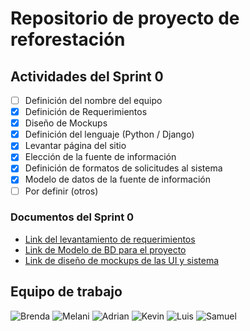 # Repositorio de proyecto de reforestación

## Actividades del Sprint 0
- [ ]  Definición del nombre del equipo
- [X]  Definición de Requerimientos
- [X]  Diseño de Mockups
- [X]  Definición del lenguaje (Python / Django)
- [X]  Levantar página del sitio
- [X]  Elección de la fuente de información
- [X]  Definición de formatos de solicitudes al sistema
- [X]  Modelo de datos de la fuente de información
- [ ]  Por definir (otros)

### Documentos del Sprint 0
* [Link del levantamiento de requerimientos](documentos/Requerimientos.pdf)
* [Link de Modelo de BD para el proyecto](documentos/modelo-bd-arbolado.pdf)
* [Link de diseño de mockups de las UI y sistema](documentos/mock_ups.pdf)


## Equipo de trabajo
![Brenda](https://github-readme-stats.vercel.app/api?username=marbrehi&theme=buefy&layout=compact)
![Melani](https://github-readme-stats.vercel.app/api?username=Bestobetsa&theme=dracula&layout=compact)
![Adrian](https://github-readme-stats.vercel.app/api?username=AdrianPardo99&theme=vue-dark&layout=compact)
![Kevin](https://github-readme-stats.vercel.app/api?username=Kevin-Garcia-Martinez&theme=prussian&layout=compact)
![Luis](https://github-readme-stats.vercel.app/api?username=LuisEnriqueHdz&theme=solarized-light&layout=compact)
![Samuel](https://github-readme-stats.vercel.app/api?username=SamAlJuMa&theme=gotham&layout=compact)

